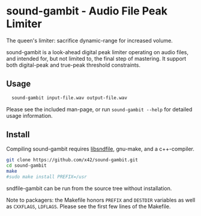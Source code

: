 sound-gambit - Audio File Peak Limiter
======================================

The queen's limiter: sacrifice dynamic-range for increased volume.

sound-gambit is a look-ahead digital peak limiter operating on audio
files, and intended for, but not limited to, the final step of mastering.
It support both digital-peak and true-peak threshold constraints.

Usage
-----

```bash
  sound-gambit input-file.wav output-file.wav
```

Please see the included man-page, or run `sound-gambit --help` for
detailed usage information.

Install
-------

Compiling sound-gambit requires [libsndfile](http://www.mega-nerd.com/libsndfile/), gnu-make, and a c++-compiler.

```bash
git clone https://github.com/x42/sound-gambit.git
cd sound-gambit
make
#sudo make install PREFIX=/usr
```

sndfile-gambit can be run from the source tree without installation.

Note to packagers: the Makefile honors `PREFIX` and `DESTDIR` variables as well
as `CXXFLAGS`, `LDFLAGS`. Please see the first few lines of the Makefile.
